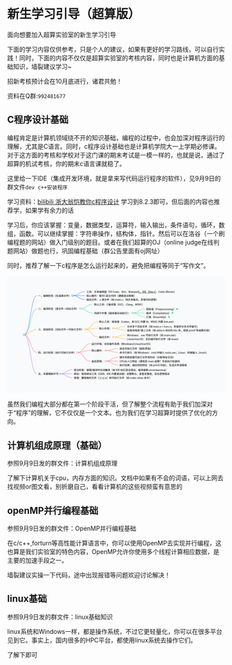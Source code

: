 #  新生学习引导（超算版）

面向想要加入超算实验室的新生学习引导

下面的学习内容仅供参考，只是个人的建议，如果有更好的学习路线，可以自行实践！同时，下面的内容不仅仅是超算实验室的考核内容，同时也是计算机方面的基础知识，墙裂建议学习~

招新考核预计会在10月底进行，诸君共勉！

资料在Q群:`992481677`

## C程序设计基础

编程肯定是计算机领域绕不开的知识基础，编程的过程中，也会加深对程序运行的理解，尤其是C语言。同时，c程序设计基础也是计算机学院大一上学期必修课。对于这方面的考核和学校对于这门课的期末考试是一模一样的，也就是说，通过了超算的机试考核，你的期末c语言课就稳了。

这里给一下IDE（集成开发环境，就是拿来写代码运行程序的软件），见9月9日的群文件`dev c++安装程序`

学习资料：[bilibili 浙大翁恺教你c程序设计](https://www.bilibili.com/video/BV1dr4y1n7vA/?spm_id_from=333.337.search-card.all.click&vd_source=a294db5dc3962df2a489a8e6b1e1fdac) 学习到8.2.3即可，但后面的内容也推荐学，如果学有余力的话

学习后，你应该掌握：变量，数据类型，运算符，输入输出，条件语句，循环，数组，函数。可以继续掌握：字符串操作，结构体，指针。然后可以在洛谷（一个刷编程题的网站）做入门级别的题目。或者在我们超算的OJ（online judge在线判题网站）做题也行，巩固编程基础（群公告里面有oj网址）



同时，推荐了解一下c程序是怎么运行起来的，避免把编程等同于“写作文”。

![image-20250909221018819](./articles/images/image-20250909221018819.png)

虽然我们编程大部分都在第一个阶段干活，但了解整个流程有助于我们加深对于“程序”的理解，它不仅仅是一个文本。也为我们在学习超算时提供了优化的方向。



## 计算机组成原理（基础）

参照9月9日发的群文件：计算机组成原理

了解下计算机关于cpu，内存方面的知识。文档中如果有不会的词语，可以上网去找视频or图文看，别折磨自己，看看计算机的这些视频蛮有意思的



## openMP并行编程基础

参照9月9日发的群文件：OpenMP并行编程基础

在c/c++,forturn等高性能计算语言中，你可以使用OpenMP去实现并行编程，这也算是我们实验室的特色内容，OpenMP允许你使用多个线程计算相应数据，是主要的加速手段之一。

墙裂建议实操一下代码，途中出现报错等问题欢迎讨论解决！



## linux基础

参照9月9日发的群文件：linux基础知识

linux系统和Windows一样，都是操作系统，不过它更轻量化，你可以在很多平台见到它。事实上，国内很多的HPC平台，都使用linux系统去操作它们。

了解下即可